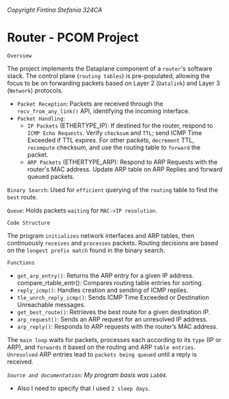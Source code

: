 *Copyright Fintina Stefania 324CA*


# Router - PCOM Project

`Overview`

The project implements the Dataplane component of a `router`'s software stack. The control plane (`routing tables`) is pre-populated, allowing the focus to be on forwarding packets based on Layer 2 (`Datalink`) and Layer 3 (`Network`) protocols.


* `Packet Reception`: Packets are received through the `recv_from_any_link()` API, identifying the incoming interface.
* `Packet Handling`:
    * `IP Packets` (ETHERTYPE_IP):
If destined for the router, respond to `ICMP Echo Requests`.
Verify `checksum` and `TTL`; send ICMP Time Exceeded if TTL expires.
For other packets, `decrement` TTL, `recompute` checksum, and use the routing table to `forward` the packet.
    * `ARP Packets` (ETHERTYPE_ARP):
Respond to ARP Requests with the router's MAC address.
Update ARP table on ARP Replies and forward queued packets.

`Binary Search`: Used for `efficient` querying of the `routing` table to find the `best` route.

`Queue`: Holds packets `waiting` for `MAC->IP resolution`.


`Code Structure`

The program `initializes` network interfaces and ARP tables, then continuously `receives` and `processes` packets. Routing decisions are based on the `longest prefix match` found in the binary search.

`Functions`

* `get_arp_entry()`: Returns the ARP entry for a given IP address.
compare_rtable_entr(): Compares routing table entries for sorting.
* `reply_icmp()`: Handles creation and sending of ICMP replies.
* `tle_unrch_reply_icmp()`: Sends ICMP Time Exceeded or Destination Unreachable messages.
* `get_best_route()`: Retrieves the best route for a given destination IP.
* `arp_request()`: Sends an ARP request for an unresolved IP address.
* `arp_reply()`: Responds to ARP requests with the router’s MAC address.

The `main loop` waits for packets, processes each according to its `type` (IP or ARP), and `forwards` it based on the routing and ARP `table entries`. `Unresolved` ARP entries lead to `packets being queued` until a reply is received.

*`Source and documentation`: My program basis was `Lab04`.* 

* Also I need to specify that I used `2 sleep days`.